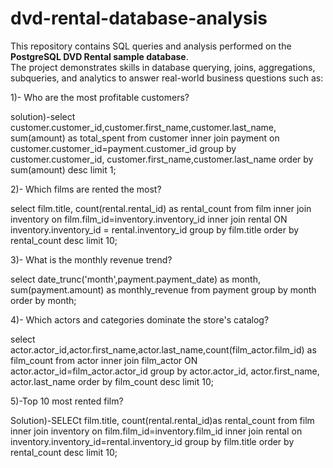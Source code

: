 # dvd-rental-database-analysis
This repository contains SQL queries and analysis performed on the **PostgreSQL DVD Rental sample database**.  
The project demonstrates skills in database querying, joins, aggregations, subqueries, and analytics to answer real-world business questions such as:

1)- Who are the most profitable customers?

solution)-select customer.customer_id,customer.first_name,customer.last_name, sum(amount) as total_spent
from customer
inner join payment on customer.customer_id=payment.customer_id
group by customer.customer_id, customer.first_name,customer.last_name
order by sum(amount) desc
limit 1;

2)- Which films are rented the most?

select film.title, count(rental.rental_id) as rental_count
from film
inner join inventory 
on film.film_id=inventory.inventory_id
inner join rental
ON inventory.inventory_id = rental.inventory_id
group by film.title
order by rental_count desc
limit 10;

3)- What is the monthly revenue trend?

select date_trunc('month',payment.payment_date) as month,
sum(payment.amount) as monthly_revenue
from payment
group by month
order by month;

4)- Which actors and categories dominate the store's catalog?


select actor.actor_id,actor.first_name,actor.last_name,count(film_actor.film_id) as film_count
from actor
inner join film_actor
ON actor.actor_id=film_actor.actor_id
group by actor.actor_id, actor.first_name, actor.last_name
order by film_count desc
limit 10;


5)-Top 10 most rented film?

Solution)-SELECt film.title, count(rental.rental_id)as rental_count
from film
inner join inventory
on film.film_id=inventory.film_id
inner join rental
on inventory.inventory_id=rental.inventory_id
group by film.title
order by rental_count desc
limit 10;
